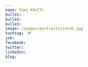 ```yaml
---
name: Ines Khelfi
bulle1: 
bulle2: 
bulle3: 
image: /images/portraits/inesK.jpg
hashtag: '#'
job: 
facebook: 
twitter: 
linkedin: 
blog: 
---
```

